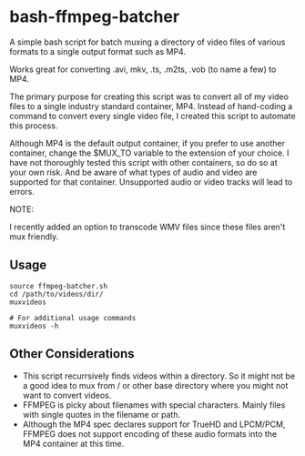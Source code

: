bash-ffmpeg-batcher
===================

A simple bash script for batch muxing a directory of video files
of various formats to a single output format such as MP4.

Works great for converting .avi, mkv, .ts, .m2ts, .vob (to name a few) to MP4.

The primary purpose for creating this script was to convert all of my video
files to a single industry standard container, MP4. Instead of hand-coding
a command to convert every single video file, I created this script to automate
this process.

Although MP4 is the default output container, if you prefer to use another container,
change the $MUX_TO variable to the extension of your choice. I have not thoroughly
tested this script with other containers, so do so at your own risk. And be aware
of what types of audio and video are supported for that container. Unsupported
audio or video tracks will lead to errors.

NOTE:

I recently added an option to transcode WMV files since these files aren't mux
friendly.


Usage
-----
    source ffmpeg-batcher.sh
    cd /path/to/videos/dir/
    muxvideos

    # For additional usage commands
    muxvideos -h

Other Considerations
--------------------
- This script recurrsively finds videos within a directory. So it might not be a good
  idea to mux from / or other base directory where you might not want to convert videos.
- FFMPEG is picky about filenames with special characters. Mainly files with
  single quotes in the filename or path.
- Although the MP4 spec declares support for TrueHD and LPCM/PCM, FFMPEG does
  not support encoding of these audio formats into the MP4 container at this time.
